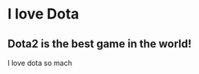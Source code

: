 <!--Date: 2025-05-29 13:00:00-->
<!--Tags: Dota2-->

# I love Dota

## Dota2 is the best game in the world!

I love dota so mach
